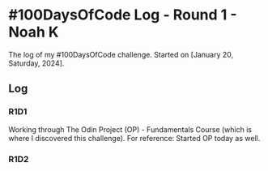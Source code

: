 # #100DaysOfCode Log - Round 1 - Noah K

The log of my #100DaysOfCode challenge. Started on [January 20, Saturday, 2024].

## Log

### R1D1 
Working through The Odin Project (OP) - Fundamentals Course (which is where I discovered this challenge). For reference: Started OP today as well.

### R1D2
